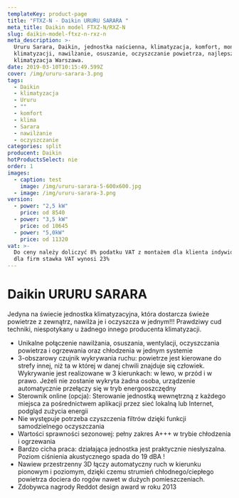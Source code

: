 ```yaml
---
templateKey: product-page
title: "FTXZ-N - Daikin URURU SARARA "
meta_title: Daikin model FTXZ-N/RXZ-N
slug: daikin-model-ftxz-n-rxz-n
meta_description: >-
  Ururu Sarara, Daikin, jednostka naścienna, klimatyzacja, komfort, montaż
  klimatyzacji, nawilżanie, osuszanie, oczyszczanie powietrza, najlepsza
  klimatyzacja Warszawa.
date: 2019-03-10T10:15:49.599Z
cover: /img/ururu-sarara-3.png
tags:
  - Daikin
  - klimatyzacja
  - Ururu
  - ""
  - komfort
  - klima
  - Sarara
  - nawilżanie
  - oczyszczanie
categories: split
producent: Daikin
hotProductsSelect: nie
order: 1
images:
  - caption: test
    image: /img/ururu-sarara-5-600x600.jpg
  - image: /img/ururu-sarara-3.png
version:
  - power: "2,5 kW"
    price: od 8540
  - power: "3,5 kW"
    price: od 10645
  - power: "5,0kW"
    price: od 11320
vat: >-
  Do ceny należy doliczyć 8% podatku VAT z montażem dla klienta indywidualnego,
  dla firm stawka VAT wynosi 23%
---
```


# Daikin URURU SARARA

Jedyna na świecie jednostka klimatyzacyjna, która dostarcza świeże powietrze z zewnątrz, nawilża je i oczyszcza w jednym!!! Prawdziwy cud techniki, niespotykany u żadnego innego producenta klimatyzacji.

- Unikalne połączenie nawilżania, osuszania, wentylacji, oczyszczania powietrza i ogrzewania oraz chłodzenia w jednym systemie
- 3-obszarowy czujnik wykrywania ruchu: powietrze jest kierowane do strefy innej, niż ta w której w danej chwili znajduje się człowiek. Wykrywanie jest realizowane w 3 kierunkach: w lewo, w przód i w prawo. Jeżeli nie zostanie wykryta żadna osoba, urządzenie automatycznie przełączy się w tryb energooszczędny
- Sterownik online (opcja): Sterowanie jednostką wewnętrzną z każdego miejsca za pośrednictwem aplikacji przez sieć lokalną lub Internet, podgląd zużycia energii
- Nie występuje potrzeba czyszczenia filtrów dzięki funkcji samodzielnego oczyszczania
- Wartości sprawności sezonowej: pełny zakres A+++ w trybie chłodzenia i ogrzewania
- Bardzo cicha praca: działająca jednostka jest praktycznie niesłyszalna. Poziom ciśnienia akustycznego spada do 19 dBA !
- Nawiew przestrzenny 3D łączy automatyczny ruch w kierunku pionowym i poziomym, dzięki czemu strumień chłodnego/ciepłego powietrza dociera do rogów nawet w dużych pomieszczeniach.
- Zdobywca nagrody Reddot design award w roku 2013
